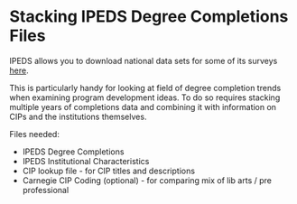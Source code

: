 Stacking IPEDS Degree Completions Files
=========
IPEDS allows you to download national data sets for some of its surveys [here](https://nces.ed.gov/ipeds/datacenter/DataFiles.aspx).

This is particularly handy for looking at field of degree completion trends when examining program development ideas. To do so requires stacking multiple years of completions data and combining it with information on CIPs and the institutions themselves.

Files needed:
* IPEDS Degree Completions
* IPEDS Institutional Characteristics
* CIP lookup file - for CIP titles and descriptions
* Carnegie CIP Coding (optional) - for comparing mix of lib arts / pre professional
